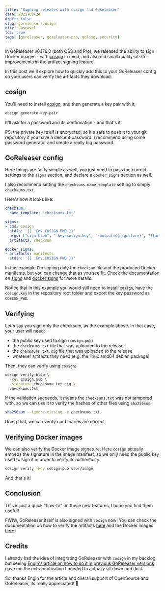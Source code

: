 ```yaml
---
title: "Signing releases with cosign and GoReleaser"
date: 2021-08-24
draft: false
slug: goreleaser-cosign
city: Cascavel
toc: true
tags: [goreleaser, goreleaser-pro, golang, security]
---
```


In GoReleaser v0.176.0 (both OSS and Pro), we released the ability to sign Docker images - with [cosign](https://github.com/sigstore/cosign) in mind, and also did small quality-of-life improvements in the artifact signing feature.

In this post we'll explore how to quickly add this to your GoReleaser config so your users can verify the artifacts they download.

## cosign

You'll need to install [cosign](https://github.com/sigstore/cosign), and then generate a key pair with it:

```sh
cosign generate-key-pair
```

It'll ask for a password and its confirmation - and that's it.

PS: the private key itself is encrypted, so it's safe to push it to your git repository if you have a descent password. I recommend using some password generator and create a really big password.

## GoReleaser config

Here things are fairly simple as well, you just need to pass the correct settings to the `signs` section, and declare a `docker_signs` section as well.

I also recommend setting the `checksums.name_template` setting to simply `checksums.txt`.

Here's how it looks like:

```yaml
checksum:
  name_template: 'checksums.txt'

signs:
- cmd: cosign
  stdin: '{{ .Env.COSIGN_PWD }}'
  args: ["sign-blob", "-key=cosign.key", "-output=${signature}", "${artifact}"]
  artifacts: checksum

docker_signs:
- artifacts: manifests
  stdin: '{{ .Env.COSIGN_PWD }}'
```

In this example I'm signing only the `checksum` file and the produced Docker manifests, but you can change that as you see fit. Check the documentation on [signs](https://goreleaser.com/customization/sign/) and [docker signs](https://goreleaser.com/customization/docker_sign/) for more details.

Notice that in this example you would still need to install `cosign`, have the `cosign.key` in the repository root folder and export the key password as `COSIGN_PWD`.

## Verifying

Let's say you sign only the checksum, as the example above. In that case, your user will need:

- the public key used to sign (`cosign.pub`)
- the `checksums.txt` file that was uploaded to the release
- the `checksums.txt.sig` file that was uploaded to the release
- whatever artifacts they need (e.g. the linux amd64 debian package)

Then, they can verify using `cosign`:

```sh
cosign verify-blob \
  -key cosign.pub \
  -signature checksums.txt.sig \
  checksums.txt
```

If the validation succeeds, it means the `checksums.txt` was not tampered with, so we can use it to verify the hashes of other files using `sha256sum`:

```sh
sha256sum --ignore-missing -c checksums.txt
```

Doing that, we can verify our binaries are correct.

## Verifying Docker images

We can also verify the Docker image signature. Here `cosign` actually embeds the signature in the image manifest, so we only need the public key used to sign it in order to verify its authenticity:

```sh
cosign verify -key cosign.pub user/image
```

And that's it!

## Conclusion

This is just a quick "how-to" on these new features, I hope you find them useful!

FWIW, GoReleaser itself is also signed with `cosign` now! You can check the documentation on how to verify the artifacts [here](https://goreleaser.com/install/#verifying-the-binaries) and the Docker images [here](https://goreleaser.com/install/#verifying-docker-images).

## Credits

I already had the idea of integrating GoReleaser with `cosign` in my backlog, but seeing [Engin's article on how to do it in previous GoReleaser versions](https://blog.ediri.io/build-trust-with-signing-your-cli-binary-and-container) gave me the extra motivation I needed to actually sit down and do it.

So, thanks Engin for the article and overall support of OpenSource and GoReleaser, its really appreciated! 🖤
